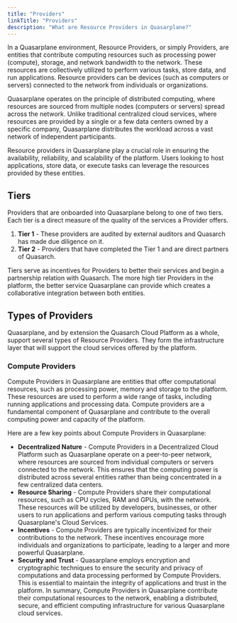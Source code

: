 ```yaml
---
title: "Providers"
linkTitle: "Providers"
description: "What are Resource Providers in Quasarplane?"
---
```


In a Quasarplane environment, Resource Providers, or simply Providers, are entities that contribute computing resources such as processing power (compute), storage, and network bandwidth to the network.
These resources are collectively utilized to perform various tasks, store data, and run applications.
Resource providers can be devices (such as computers or servers) connected to the network from individuals or organizations.

Quasarplane operates on the principle of distributed computing, where resources are sourced from multiple nodes (computers or servers) spread across the network.
Unlike traditional centralized cloud services, where resources are provided by a single or a few data centers owned by a specific company, Quasarplane distributes the workload across a vast network of independent participants.

Resource providers in Quasarplane play a crucial role in ensuring the availability, reliability, and scalability of the platform.
Users looking to host applications, store data, or execute tasks can leverage the resources provided by these entities.

## Tiers

Providers that are onboarded into Quasarplane belong to one of two tiers.
Each tier is a direct measure of the quality of the services a Provider offers.

1. **Tier 1** - These providers are audited by external auditors and Quasarch has made due diligence on it.
2. **Tier 2** - Providers that have completed the Tier 1 and are direct partners of Quasarch. 

Tiers serve as incentives for Providers to better their services and begin a partnership relation with Quasarch.
The more high tier Providers in the platform, the better service Quasarplane can provide which creates a collaborative integration between both entities.

## Types of Providers

Quasarplane, and by extension the Quasarch Cloud Platform as a whole, support several types of Resource Providers.
They form the infrastructure layer that will support the cloud services offered by the platform.

### Compute Providers

Compute Providers in Quasarplane are entities that offer computational resources, such as processing power, memory and storage to the platform.
These resources are used to perform a wide range of tasks, including running applications and processing data.
Compute providers are a fundamental component of Quasarplane and contribute to the overall computing power and capacity of the platform.

Here are a few key points about Compute Providers in Quasarplane:

* **Decentralized Nature** - Compute Providers in a Decentralized Cloud Platform such as Quasarplane operate on a peer-to-peer network, where resources are sourced from individual computers or servers connected to the network. This ensures that the computing power is distributed across several entities rather than being concentrated in a few centralized data centers.
* **Resource Sharing** - Compute Providers share their computational resources, such as CPU cycles, RAM and GPUs, with the network. These resources will be utilized by developers, businesses, or other users to run applications and perform various computing tasks through Quasarplane's Cloud Services.
* **Incentives** - Compute Providers are typically incentivized for their contributions to the network. These incentives encourage more individuals and organizations to participate, leading to a larger and more powerful Quasarplane.
* **Security and Trust** - Quasarplane employs encryption and cryptographic techniques to ensure the security and privacy of computations and data processing performed by Compute Providers. This is essential to maintain the integrity of applications and trust in the platform.
In summary, Compute Providers in Quasarplane contribute their computational resources to the network, enabling a distributed, secure, and efficient computing infrastructure for various Quasarplane cloud services.